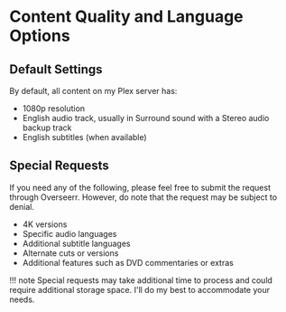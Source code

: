 # Content Quality and Language Options

## Default Settings
By default, all content on my Plex server has:

- 1080p resolution
- English audio track, usually in Surround sound with a Stereo audio backup track
- English subtitles (when available)

## Special Requests
If you need any of the following, please feel free to submit the request through Overseerr. However, do note that the request may be subject to denial.

- 4K versions
- Specific audio languages
- Additional subtitle languages
- Alternate cuts or versions
- Additional features such as DVD commentaries or extras

!!! note
    Special requests may take additional time to process and could require additional storage space. I'll do my best to accommodate your needs.
